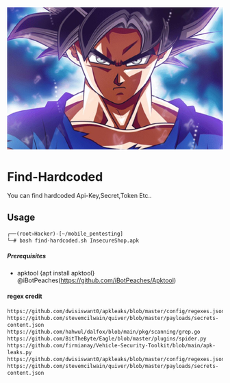 <h1 align="center">
  <img src="img/goku.png" alt="find-hardcoded" width="530px"></a>
  <br>

</h1>


# Find-Hardcoded
You can find hardcoded Api-Key,Secret,Token Etc..


## Usage
```
┌──(root💀Hacker)-[~/mobile_pentesting]
└─# bash find-hardcoded.sh InsecureShop.apk
```



##### Prerequisites
- apktool {apt install apktool} @iBotPeaches(https://github.com/iBotPeaches/Apktool)


#### regex credit
```
https://github.com/dwisiswant0/apkleaks/blob/master/config/regexes.json
https://github.com/stevemcilwain/quiver/blob/master/payloads/secrets-content.json
https://github.com/hahwul/dalfox/blob/main/pkg/scanning/grep.go
https://github.com/BitTheByte/Eagle/blob/master/plugins/spider.py
https://github.com/firmianay/Vehicle-Security-Toolkit/blob/main/apk-leaks.py
https://github.com/dwisiswant0/apkleaks/blob/master/config/regexes.json
https://github.com/stevemcilwain/quiver/blob/master/payloads/secrets-content.json
```
